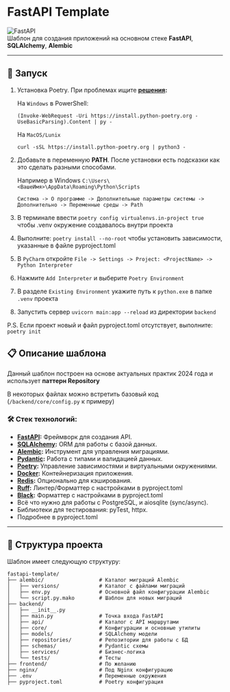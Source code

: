 # FastAPI Template

![FastAPI](https://img.shields.io/badge/FastAPI-v0.103.1-blue?style=flat-square&logo=fastapi)  
Шаблон для создания приложений на основном стеке **FastAPI**, **SQLAlchemy**, **Alembic**

---


## 🚀 Запуск
1. Установка Poetry. При проблемах ищите **[решения](https://python-poetry.org/docs/#installing-with-the-official-installer):** 
   
    На `Windows` в PowerShell:

   `(Invoke-WebRequest -Uri https://install.python-poetry.org -UseBasicParsing).Content | py -`

    На `MacOS/Lunix`

   `curl -sSL https://install.python-poetry.org | python3 -`

2. Добавьте в переменную **PATH**. После установки есть подсказки как это сделать разными способами.

   Например в Windows `C:\Users\<ВашеИмя>\AppData\Roaming\Python\Scripts`

   `Система -> О программе -> Дополнительные параметры системы -> Дополнительно -> Переменные среды -> Path`

3. В терминале ввести `poetry config virtualenvs.in-project true` чтобы .venv окружение создавалось внутри проекта

4. Выполните: `poetry install --no-root` чтобы установить зависимости, указанные в файле pyproject.toml
5. В `PyCharm` откройте `File -> Settings -> Project: <ProjectName> -> Python Interpreter`
6. Нажмите `Add Interpreter` и выберите `Poetry Environment`
7. В разделе `Existing Environment` укажите путь к `python.exe` в папке `.venv` проекта
8. Запустить сервер `uvicorn main:app --reload` из директории `backend`

P.S. Если проект новый и файл pyproject.toml отсутствует, выполните: `poetry init`

## 📋 Описание шаблона

Данный шаблон построен на основе актуальных практик 2024 года и использует **паттерн Repository**

В некоторых файлах можно встретить базовый код (`/backend/core/config.py` к примеру)

### 🛠 Стек технологий:

- **[FastAPI](https://fastapi.tiangolo.com/):** Фреймворк для создания API.
- **[SQLAlchemy](https://www.sqlalchemy.org/):** ORM для работы с базой данных.
- **[Alembic](https://alembic.sqlalchemy.org/):** Инструмент для управления миграциями.
- **[Pydantic](https://docs.pydantic.dev/latest/api/base_model/):** Работа с типами и валидацией данных.
- **[Poetry](https://python-poetry.org/):** Управление зависимостями и виртуальными окружениями.
- **[Docker](https://www.docker.com/):** Контейнеризация приложения.
- **[Redis](https://redis.io/):** Опционально для кэширования.
- **[Ruff](https://docs.astral.sh/ruff/):** Линтер/Форматтер с настройками в pyproject.toml
- **[Black](https://black.readthedocs.io/en/stable/getting_started.html):** Форматтер с настройками в pyproject.toml
- Всё что нужно для работы с PostgreSQL, и aiosqlite (sync/async).
- Библиотеки для тестирования: pyTest, httpx.
- Подробнее в pyproject.toml
---

## 📂 Структура проекта

Шаблон имеет следующую структуру:

```plaintext
fastapi-template/
├── alembic/                  # Каталог миграций Alembic
│   ├── versions/             # Каталог с файлами миграций
│   ├── env.py                # Основной файл конфигурации Alembic
│   └── script.py.mako        # Шаблон для новых миграций
├── backend/
│   ├── __init__.py
│   ├── main.py               # Точка входа FastAPI
│   ├── api/                  # Каталог с API маршрутами
│   ├── core/                 # Конфигурации и основные утилиты
│   ├── models/               # SQLAlchemy модели
│   ├── repositories/         # Репозитории для работы с БД
│   ├── schemas/              # Pydantic схемы
│   ├── services/             # Бизнес-логика
│   └── tests/                # Тесты
├── frontend/                 # По желанию
├── nginx/                    # Под Nginx конфигурацию
├── .env                      # Переменные окружения
├── pyproject.toml            # Poetry конфигурация


